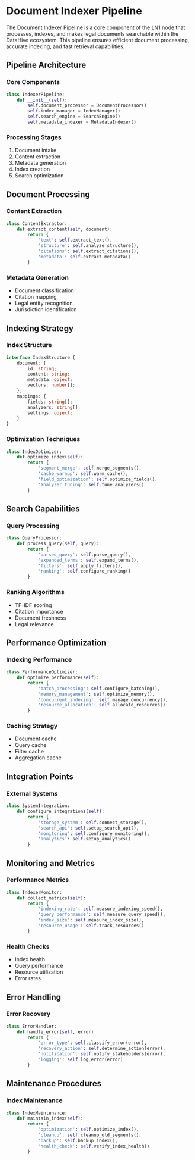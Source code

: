 # Document Indexer Pipeline

The Document Indexer Pipeline is a core component of the LN1 node that processes, indexes, and makes legal documents searchable within the DataHive ecosystem. This pipeline ensures efficient document processing, accurate indexing, and fast retrieval capabilities.

## Pipeline Architecture

### Core Components
```python
class IndexerPipeline:
    def __init__(self):
        self.document_processor = DocumentProcessor()
        self.index_manager = IndexManager()
        self.search_engine = SearchEngine()
        self.metadata_indexer = MetadataIndexer()
```

### Processing Stages
1. Document intake
2. Content extraction
3. Metadata generation
4. Index creation
5. Search optimization

## Document Processing

### Content Extraction
```python
class ContentExtractor:
    def extract_content(self, document):
        return {
            'text': self.extract_text(),
            'structure': self.analyze_structure(),
            'citations': self.extract_citations(),
            'metadata': self.extract_metadata()
        }
```

### Metadata Generation
- Document classification
- Citation mapping
- Legal entity recognition
- Jurisdiction identification

## Indexing Strategy

### Index Structure
```typescript
interface IndexStructure {
    document: {
        id: string;
        content: string;
        metadata: object;
        vectors: number[];
    };
    mappings: {
        fields: string[];
        analyzers: string[];
        settings: object;
    }
}
```

### Optimization Techniques
```python
class IndexOptimizer:
    def optimize_index(self):
        return {
            'segment_merge': self.merge_segments(),
            'cache_warmup': self.warm_cache(),
            'field_optimization': self.optimize_fields(),
            'analyzer_tuning': self.tune_analyzers()
        }
```

## Search Capabilities

### Query Processing
```python
class QueryProcessor:
    def process_query(self, query):
        return {
            'parsed_query': self.parse_query(),
            'expanded_terms': self.expand_terms(),
            'filters': self.apply_filters(),
            'ranking': self.configure_ranking()
        }
```

### Ranking Algorithms
- TF-IDF scoring
- Citation importance
- Document freshness
- Legal relevance

## Performance Optimization

### Indexing Performance
```python
class PerformanceOptimizer:
    def optimize_performance(self):
        return {
            'batch_processing': self.configure_batching(),
            'memory_management': self.optimize_memory(),
            'concurrent_indexing': self.manage_concurrency(),
            'resource_allocation': self.allocate_resources()
        }
```

### Caching Strategy
- Document cache
- Query cache
- Filter cache
- Aggregation cache

## Integration Points

### External Systems
```python
class SystemIntegration:
    def configure_integrations(self):
        return {
            'storage_system': self.connect_storage(),
            'search_api': self.setup_search_api(),
            'monitoring': self.configure_monitoring(),
            'analytics': self.setup_analytics()
        }
```

## Monitoring and Metrics

### Performance Metrics
```python
class IndexerMonitor:
    def collect_metrics(self):
        return {
            'indexing_rate': self.measure_indexing_speed(),
            'query_performance': self.measure_query_speed(),
            'index_size': self.measure_index_size(),
            'resource_usage': self.track_resources()
        }
```

### Health Checks
- Index health
- Query performance
- Resource utilization
- Error rates

## Error Handling

### Error Recovery
```python
class ErrorHandler:
    def handle_error(self, error):
        return {
            'error_type': self.classify_error(error),
            'recovery_action': self.determine_action(error),
            'notification': self.notify_stakeholders(error),
            'logging': self.log_error(error)
        }
```

## Maintenance Procedures

### Index Maintenance
```python
class IndexMaintenance:
    def maintain_index(self):
        return {
            'optimization': self.optimize_index(),
            'cleanup': self.cleanup_old_segments(),
            'backup': self.backup_index(),
            'health_check': self.verify_index_health()
        }
```
